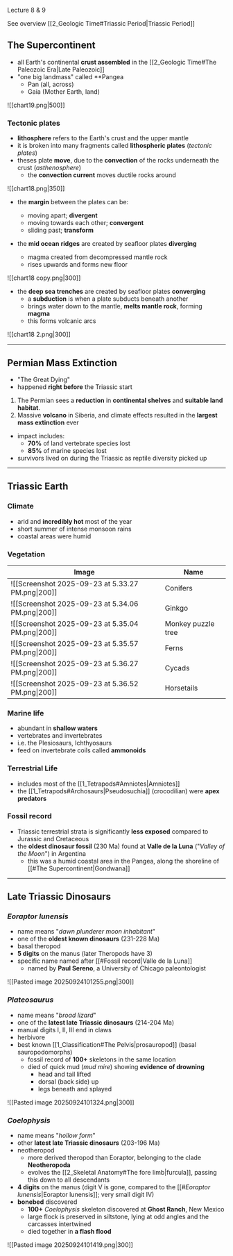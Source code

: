 Lecture 8 & 9

See overview [[2_Geologic Time#Triassic Period|Triassic Period]]

## The Supercontinent
- all Earth's continental **crust assembled** in the [[2_Geologic Time#The Paleozoic Era|Late Paleozoic]]
- "one big landmass" called **Pangea
	- Pan (all, across)
	- Gaia (Mother Earth, land)

![[chart19.png|500]]

### Tectonic plates
- **lithosphere** refers to the Earth's crust and the upper mantle
- it is broken into many fragments called **lithospheric plates** (*tectonic plates*)
- theses plate **move**, due to the **convection** of the rocks underneath the crust (*asthenosphere*)
	- the **convection current** moves ductile rocks around

![[chart18.png|350]]

- the **margin** between the plates can be:
	- moving apart; **divergent**
	- moving towards each other; **convergent**
	- sliding past; **transform**

- the **mid ocean** **ridges** are created by seafloor plates **diverging**
	- magma created from decompressed mantle rock
	- rises upwards and forms new floor

![[chart18 copy.png|300]]

- the **deep sea trenches** are created by seafloor plates **converging**
	- a **subduction** is when a plate subducts beneath another 
	- brings water down to the mantle, **melts mantle rock**, forming **magma**
	- this forms volcanic arcs

![[chart18 2.png|300]]


---

## Permian Mass Extinction
- "The Great Dying"
- happened **right before** the Triassic start

1. The Permian sees a **reduction** in **continental shelves** and **suitable land habitat**.
2. Massive **volcano** in Siberia, and climate effects resulted in the **largest mass extinction** ever

- impact includes:
	- **70%** of land vertebrate species lost
	- **85%** of marine species lost
- survivors lived on during the Triassic as reptile diversity picked up

---

## Triassic Earth

### Climate
- arid and **incredibly hot** most of the year
- short summer of intense monsoon rains
- coastal areas were humid

### Vegetation

| Image                                             | Name               |
| ------------------------------------------------- | ------------------ |
| ![[Screenshot 2025-09-23 at 5.33.27 PM.png\|200]] | Conifers           |
| ![[Screenshot 2025-09-23 at 5.34.06 PM.png\|200]] | Ginkgo             |
| ![[Screenshot 2025-09-23 at 5.35.04 PM.png\|200]] | Monkey puzzle tree |
| ![[Screenshot 2025-09-23 at 5.35.57 PM.png\|200]] | Ferns              |
| ![[Screenshot 2025-09-23 at 5.36.27 PM.png\|200]] | Cycads             |
| ![[Screenshot 2025-09-23 at 5.36.52 PM.png\|200]] | Horsetails         |

### Marine life
- abundant in **shallow waters**
- vertebrates and invertebrates
- i.e. the Plesiosaurs, Ichthyosaurs
- feed on invertebrate coils called **ammonoids**

### Terrestrial Life
- includes most of the [[1_Tetrapods#Amniotes|Amniotes]]
- the [[1_Tetrapods#Archosaurs|Pseudosuchia]] (crocodilian) were **apex predators**

### Fossil record
- Triassic terrestrial strata is significantly **less exposed** compared to Jurassic and Cretaceous
- the **oldest dinosaur fossil** (230 Ma) found at **Valle de la Luna** ("*Valley of the Moon*") in Argentina
	- this was a humid coastal area in the Pangea, along the shoreline of [[#The Supercontinent|Gondwana]]


---

## Late Triassic Dinosaurs

### *Eoraptor lunensis*
- name means "*dawn plunderer moon inhabitant*"
- one of the **oldest known dinosaurs** (231-228 Ma)
- basal theropod
- **5 digits** on the manus (later Theropods have 3)
- specific name named after [[#Fossil record|Valle de la Luna]]
	- named by **Paul Sereno**, a University of Chicago paleontologist

![[Pasted image 20250924101255.png|300]]

### *Plateosaurus*
- name means "*broad lizard*"
- one of the **latest late Triassic dinosaurs** (214-204 Ma)
- manual digits I, II, III end in claws
- herbivore
- best known [[1_Classification#The Pelvis|prosauropod]] (basal sauropodomorphs)
	- fossil record of **100+** skeletons in the same location
	- died of quick mud (*mud mire*) showing **evidence** **of drowning**
		- head and tail lifted
		- dorsal (back side) up
		- legs beneath and splayed

![[Pasted image 20250924101324.png|300]]

### *Coelophysis*
- name means "*hollow form*"
- other **latest late Triassic dinosaurs** (203-196 Ma)
- neotheropod
	- more derived theropod than Eoraptor, belonging to the clade **Neotheropoda**
	- evolves the [[2_Skeletal Anatomy#The fore limb|furcula]], passing this down to all descendants
- **4 digits** on the manus (digit V is gone, compared to the [[#*Eoraptor lunensis*|Eoraptor lunensis]]; very small digit IV)
- **bonebed** discovered
	- **100+** *Coelophysis* skeleton discovered at **Ghost Ranch**, New Mexico
	- large flock is preserved in siltstone, lying at odd angles and the carcasses intertwined
	- died together in **a flash flood**

![[Pasted image 20250924101419.png|300]]

